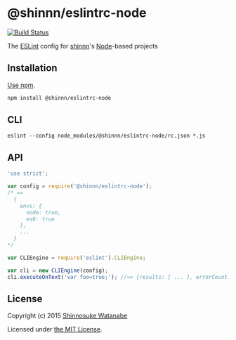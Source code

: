 # @shinnn/eslintrc-node

<!-- [![NPM version](https://img.shields.io/npm/v/@shinnn%2feslintrc-node.svg)](https://www.npmjs.com/package/@shinnn/eslintrc-node)-->
[![Build Status](https://travis-ci.org/shinnn/eslintrc-node.svg?branch=master)](https://travis-ci.org/shinnn/eslintrc-node)

The [ESLint](http://eslint.org/) config for [shinnn](https://github.com/shinnn)'s [Node](https://nodejs.org/)-based projects

## Installation

[Use npm](https://docs.npmjs.com/cli/install).

```sh
npm install @shinnn/eslintrc-node
```

## CLI

```
eslint --config node_modules/@shinnn/eslintrc-node/rc.json *.js
```

## API

```javascript
'use strict';

var config = require('@shinnn/eslintrc-node');
/* =>
  {
    envs: {
      node: true,
      es6: true
    },
    ...
  }
*/

var CLIEngine = require('eslint').CLIEngine;

var cli = new CLIEngine(config);
cli.executeOnText('var foo=true;'); //=> {results: [ ... ], errorCount: 3, warningCount: 0}
```

## License

Copyright (c) 2015 [Shinnosuke Watanabe](https://github.com/shinnn)

Licensed under [the MIT License](./LICENSE).
